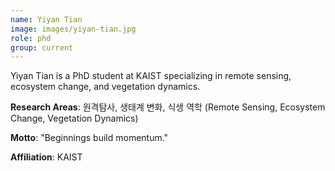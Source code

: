 ```yaml
---
name: Yiyan Tian
image: images/yiyan-tian.jpg
role: phd
group: current
---
```


Yiyan Tian is a PhD student at KAIST specializing in remote sensing, ecosystem change, and vegetation dynamics.

**Research Areas**: 원격탐사, 생태계 변화, 식생 역학 (Remote Sensing, Ecosystem Change, Vegetation Dynamics)

**Motto**: "Beginnings build momentum."

**Affiliation**: KAIST